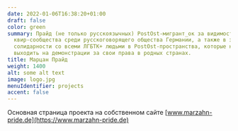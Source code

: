 ```yaml
---
date: 2022-01-06T16:38:20+01:00
draft: false
color: green
summary: Прайд (не только русскоязычных) PostOst-мигрант_ок за видимость
  квир-сообщества среди русскоговорящего общества Германии, а также в знак
  солидарности со всеми ЛГБТК+ людьми в PostOst-пространства, которые не могут
  выходить на демонстрации за свои права в родных странах.
title: Марцан Прайд
weight: 1400
alt: some alt text
image: logo.jpg
menuIdentifier: projects
accent: false
---
```

Основная страница проекта на собственном сайте [www.marzahn-pride.de](https://www.marzahn-pride.de)